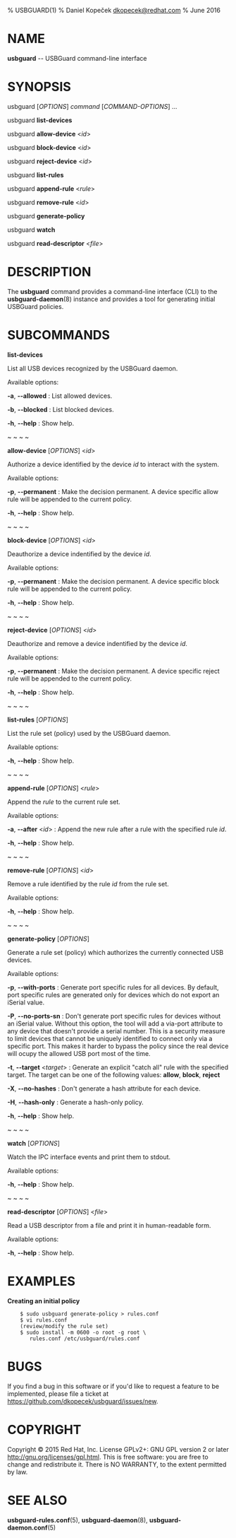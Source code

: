 % USBGUARD(1)
% Daniel Kopeček <dkopecek@redhat.com>
% June 2016

# NAME

**usbguard** -- USBGuard command-line interface

# SYNOPSIS

usbguard [*OPTIONS*] *command* [*COMMAND-OPTIONS*] ...

usbguard **list-devices**

usbguard **allow-device** <*id*>

usbguard **block-device** <*id*>

usbguard **reject-device** <*id*>

usbguard **list-rules**

usbguard **append-rule** <*rule*>

usbguard **remove-rule** <*id*>

usbguard **generate-policy**

usbguard **watch**

usbguard **read-descriptor** <*file*>

# DESCRIPTION

The **usbguard** command provides a command-line interface (CLI) to the **usbguard-daemon**(8) instance and provides a tool for generating initial USBGuard policies.

# SUBCOMMANDS

**list-devices**

List all USB devices recognized by the USBGuard daemon.

Available options:

**-a**, **--allowed**
:   List allowed devices.

**-b**, **--blocked**
:   List blocked devices.

**-h**, **--help**
:   Show help.

~ ~ ~ ~

**allow-device** [*OPTIONS*] <*id*>

Authorize a device identified by the device *id* to interact with the system.

Available options:

**-p**, **--permanent**
:   Make the decision permanent. A device specific allow rule will be appended to the current policy.

**-h**, **--help**
:   Show help.

~ ~ ~ ~

**block-device** [*OPTIONS*] <*id*>

Deauthorize a device indentified by the device *id*.

Available options:

**-p**, **--permanent**
:   Make the decision permanent. A device specific block rule will be appended to the current policy.

**-h**, **--help**
:   Show help.

~ ~ ~ ~

**reject-device** [*OPTIONS*] <*id*>

Deauthorize and remove a device indentified by the device *id*.

Available options:

**-p**, **--permanent**
:   Make the decision permanent. A device specific reject rule will be appended to the current policy.

**-h**, **--help**
:   Show help.

~ ~ ~ ~

**list-rules** [*OPTIONS*]

List the rule set (policy) used by the USBGuard daemon.

Available options:

**-h**, **--help**
:   Show help.

~ ~ ~ ~

**append-rule** [*OPTIONS*] <*rule*>

Append the *rule* to the current rule set.

Available options:

**-a**, **--after** <*id*>
:   Append the new rule after a rule with the specified rule *id*.

**-h**, **--help**
:   Show help.

~ ~ ~ ~

**remove-rule** [*OPTIONS*] <*id*>

Remove a rule identified by the rule *id* from the rule set.

Available options:

**-h**, **--help**
:   Show help.

~ ~ ~ ~

**generate-policy** [*OPTIONS*]

Generate a rule set (policy) which authorizes the currently connected USB devices.

Available options:

**-p**, **--with-ports**
:   Generate port specific rules for all devices. By default, port specific rules are generated only for devices which do not export an iSerial value.

**-P**, **--no-ports-sn**
:   Don't generate port specific rules for devices without an iSerial value. Without this option, the tool will add a via-port attribute to any device that doesn't provide a serial number. This is a security measure to limit devices that cannot be uniquely identified to connect only via a specific port. This makes it harder to bypass the policy since the real device will ocupy the allowed USB port most of the time.

**-t**, **--target** <*target*>
:   Generate an explicit "catch all" rule with the specified target. The target can be one of the following values: **allow**, **block**, **reject**

**-X**, **--no-hashes**
:   Don't generate a hash attribute for each device.

**-H**, **--hash-only**
:   Generate a hash-only policy.

**-h**, **--help**
:   Show help.

~ ~ ~ ~

**watch** [*OPTIONS*]

Watch the IPC interface events and print them to stdout.

Available options:

**-h**, **--help**
:   Show help.

~ ~ ~ ~

**read-descriptor** [*OPTIONS*] <*file*>

Read a USB descriptor from a file and print it in human-readable form.

Available options:

**-h**, **--help**
:   Show help.

# EXAMPLES

**Creating an initial policy**

```
    $ sudo usbguard generate-policy > rules.conf
    $ vi rules.conf
    (review/modify the rule set)
    $ sudo install -m 0600 -o root -g root \
       rules.conf /etc/usbguard/rules.conf
```

# BUGS

If you find a bug in this software or if you'd like to request a feature to be implemented, please file a ticket at <https://github.com/dkopecek/usbguard/issues/new>.

# COPYRIGHT

Copyright © 2015 Red Hat, Inc.  License GPLv2+: GNU GPL version 2 or later <http://gnu.org/licenses/gpl.html>. This is free software: you are free to change and redistribute it.  There is NO WARRANTY, to the extent permitted by law.

# SEE ALSO

**usbguard-rules.conf**(5), **usbguard-daemon**(8), **usbguard-daemon.conf**(5)
